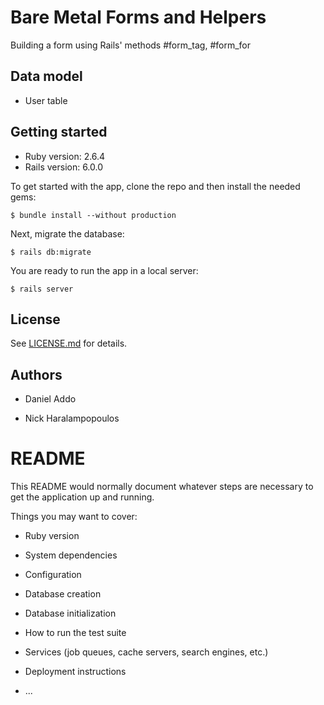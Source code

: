 # Bare Metal Forms and Helpers

Building a form using Rails' methods #form_tag, #form_for

## Data model

- User table


## Getting started

* Ruby version: 2.6.4
* Rails version: 6.0.0

To get started with the app, clone the repo and then install the needed gems:

```
$ bundle install --without production
```

Next, migrate the database:

```
$ rails db:migrate
```

You are ready to run the app in a local server:

```
$ rails server
```

## License

See [LICENSE.md](LICENSE.md) for details.

## Authors

- Daniel Addo

- Nick Haralampopoulos

# README

This README would normally document whatever steps are necessary to get the
application up and running.

Things you may want to cover:

* Ruby version

* System dependencies

* Configuration

* Database creation

* Database initialization

* How to run the test suite

* Services (job queues, cache servers, search engines, etc.)

* Deployment instructions

* ...
